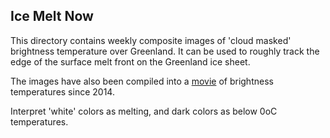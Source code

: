 ## Ice Melt Now
This directory contains weekly composite images of 'cloud masked' brightness temperature over Greenland. It can be used to roughly track the edge of the surface melt front on the Greenland ice sheet. 

The images have also been compiled into a [movie](./greenlandMelt.mp4) of brightness temperatures since 2014.

Interpret 'white' colors as melting, and dark colors as below 0oC temperatures.
